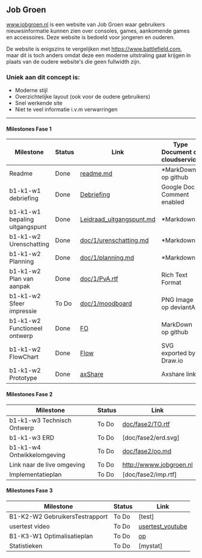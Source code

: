 ## Job Groen
www.jobgroen.nl is een website van Job Groen waar gebruikers nieuwsinformatie kunnen zien over consoles, games, aankomende games en accessoires. Deze website is bedoeld voor jongeren en ouderen.

De website is enigszins te vergelijken met https://www.battlefield.com, maar dit is toch anders omdat deze een moderne uitstraling gaat krijgen in plaats van de oudere website's die geen fullwidth zijn.

### Uniek aan dit concept is: 
 * Moderne stijl 
 * Overzichtelijke layout (ook voor de oudere gebruikers)
 * Snel werkende site
 * Niet te veel informatie i.v.m verwarringen
 
---
#### Milestones Fase 1
| Milestone  | Status | Link | Type Document of cloudservice |
| ------ |  ------ | ------ | ------ |
| Readme                         | Done  |  [readme.md]            | *MarkDown op github |
| b1-k1-w1 debriefing            | Done | [Debriefing]            | Google Doc Comment enabled |
| b1-k1-w1 bepaling uitgangspunt | Done | [Leidraad_uitgangspunt.md] | *Markdown |
| b1-k1-w2 Urenschatting         | Done | [doc/1/urenschatting.md]| *Markdown |
| b1-k1-w2 Planning              | Done | [doc/1/planning.md]     | *Markdown |
| b1-k1-w2 Plan van aanpak       | Done  | [doc/1/PvA.rtf]         | Rich Text Format |
| b1-k1-w2 Sfeer impressie       | To Do | [doc/1/moodboard]       | PNG Image op deviantArt |
| b1-k1-w2 Functioneel ontwerp   | Done | [FO]                    | MarkDown op github |
| b1-k1-w2 FlowChart             | Done | [Flow]                  | SVG exported by Draw.io |
| b1-k1-w2 Prototype             | Done | [axShare]               | Axshare link |

   [readme.md]: <https://github.com/JouwGithubNaam/myband/blob/master/readme.md>
   [Leidraad_uitgangspunt.md]: <>
   [Debriefing]: <https://github.com/Jobjeah/MyBand/blob/master/doc/1/Debriefing.md>
   [doc/1/PvA.rtf]: <https://github.com/Jobjeah/MyBand/blob/master/doc/1/Plan%20van%20aanpak.docx>
   [doc/1/urenschatting.md]: <https://github.com/Jobjeah/MyBand/blob/master/doc/1/Urenschatting.docx>
   [doc/1/planning.md]: <>
   [doc/1/moodboard]: <https://github.com/Jobjeah/MyBand/blob/master/doc/1/Moodboard.pdf>
   [FO]: <https://github.com/Jobjeah/MyBand/blob/master/doc/1/Functioneel%20ontwerp.docx>
   [Flow]: <https://github.com/Jobjeah/MyBand/blob/master/doc/1/Flowchart.svg>
   [axShare]: <https://github.com/Jobjeah/MyBand/blob/master/doc/1/Wireframes.pdf>

#### Milestones Fase 2
| Milestone  | Status | Link |
| ------ |  ------ | ------ |
| b1-k1-w3 Technisch Ontwerp |  To Do |  [doc/fase2/TO.rtf] |
| b1-k1-w3 ERD               |  To Do |  [doc/fase2/erd.svg] |
| b1-k1-w4 Ontwikkelomgeving |  To Do |  [doc/fase2/oo.md]|
| Link naar de live omgeving |  To Do |  <http://wwww.jobgroen.nl>|
| Implementatieplan          | To Do |  [doc/fase2/imp.rtf] |

   [doc/fase2/TO.rtf]: 
   [doc/fase2/erd.svg]: 
   [doc/fase2/oo.md]: 
   [doc/fase2/imp.rtf]: 
   
#### Milestones Fase 3
| Milestone  | Status | Link |
| ------ |  ------ | ------ |
| B1-K2-W2 GebruikersTestrapport | To Do |  [test] |
| usertest video | To Do |[usertest_youtube] |
| B1-K3-W1 Optimalisatieplan | To Do |  [op] |
| Statistieken | To Do |  [mystat]|

 [usertest_youtube]:
 [test]: 
 [op]: 
 [mystat]: 

